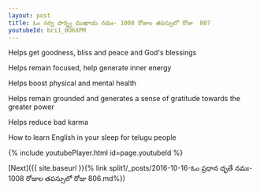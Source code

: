 ```yaml
---
layout: post
title: ఓం సర్వ పార్శ్వ ముఖాయ నమః- 1008 రోజుల తపస్సులో రోజు  807
youtubeId: bci1_0O6XPM
---
```

 
 
Helps get goodness, bliss and peace and God's blessings
 
Helps remain focused, help generate inner energy 
 
Helps boost physical and mental health 
 
Helps remain grounded and generates a sense of gratitude towards the greater power 
 
Helps reduce bad karma
 
How to learn English in your sleep for telugu people
 
 
 
 


{% include youtubePlayer.html id=page.youtubeId %}
 
[Next]({{ site.baseurl }}{% link split1/_posts/2016-10-16-ఓం ప్రధాన దృతే నమః- 1008 రోజుల తపస్సులో రోజు  806.md%})
 

